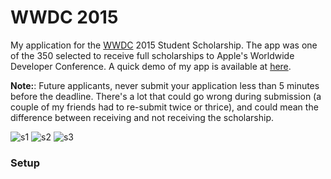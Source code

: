 # WWDC 2015
My application for the [WWDC](https://developer.apple.com/wwdc/) 2015 Student Scholarship. The app was one of the 350 selected to receive full scholarships to Apple's Worldwide Developer Conference. A quick demo of my app is available at [here](https://www.youtube.com/watch?v=ryTamhlDfEU).

__Note:__: Future applicants, never submit your application less than 5 minutes before the deadline. There's a lot that could go wrong during submission (a couple of my friends had to re-submit twice or thrice), and could mean the difference between receiving and not receiving the scholarship.

![s1](https://cdn.rawgit.com/gmittal/wwdc-2015/master/WWDC%20Application/iOS%20Simulator%20Screen%20Shot%20Apr%2026%2C%202015%2C%204.48.25%20PM.png)
![s2](https://cdn.rawgit.com/gmittal/wwdc-2015/master/WWDC%20Application/iOS%20Simulator%20Screen%20Shot%20Apr%2026%2C%202015%2C%204.48.29%20PM.png)
![s3](https://cdn.rawgit.com/gmittal/wwdc-2015/master/WWDC%20Application/iOS%20Simulator%20Screen%20Shot%20Apr%2026%2C%202015%2C%204.48.35%20PM.png)


### Setup
